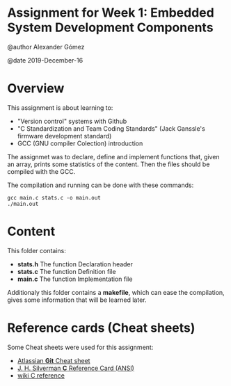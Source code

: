 # Assignment for Week 1: **Embedded System Development Components**

@author Alexander Gómez

@date 2019-December-16

# Overview

This assignment is about learning to:

- "Version control" systems with Github
- "C Standardization and Team Coding Standards" (Jack Ganssle's firmware development standard)
- GCC (GNU compiler Colection) introduction

The assignmet was to declare, define and implement functions that, given an array, prints some statistics of the content. Then the files should be compiled with the GCC. 

The compilation and running can be done with these commands:
```
gcc main.c stats.c -o main.out
./main.out
```

# Content

This folder contains:

- __**stats.h**__	The function Declaration header 
- __**stats.c**__	The function Definition file
- __**main.c**__	The function Implementation file

Additionaly this folder contains a __makefile__, which can ease the compilation, gives some information that will be learned later.

# Reference cards (Cheat sheets)

Some Cheat sheets were used for this assignment:

- [Atlassian **Git** Cheat sheet](https://www.atlassian.com/git/tutorials/atlassian-git-cheatsheet)
- [J. H. Silverman **C** Reference Card (ANSI)](https://www.math.brown.edu/~jhs/)
- [wiki C reference](https://en.cppreference.com/w/c)
